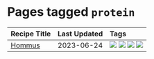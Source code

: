 # Pages tagged `protein`

|Recipe Title|Last Updated|Tags
|:---|:---|:---|
|[Hommus](../recipes/hommus.md)|2023-06-24|[![](https://img.shields.io/badge/tag-healthy-ad1215)](../tags/healthy.md) [![](https://img.shields.io/badge/tag-messy-427cd)](../tags/messy.md) [![](https://img.shields.io/badge/tag-protein-8a534c)](../tags/protein.md) [![](https://img.shields.io/badge/tag-tricky-91514)](../tags/tricky.md)|
